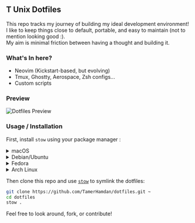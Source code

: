 ## T Unix Dotfiles

This repo tracks my journey of building my ideal development environment!  
I like to keep things close to default, portable, and easy to maintain (not to mention looking good :).  
My aim is minimal friction between having a thought and building it.

### What's In here?
- Neovim (Kickstart-based, but evolving)
- Tmux, Ghostty, Aerospace, Zsh configs...
- Custom scripts

### Preview
![Dotfiles Preview](https://github.com/TamerHamdan/repo-media/blob/main/dotfiles/dotfilesV1.png?raw=true)

### Usage / Installation  

First, install `stow` using your package manager : 

<details>
<summary>macOS</summary>

```bash
brew install stow
```
</details>

<details>
<summary>Debian/Ubuntu</summary>

```bash
sudo apt-get update
sudo apt-get install stow
```
</details>

<details>
<summary>Fedora</summary>

```bash
sudo dnf install stow
```
</details>

<details>
<summary>Arch Linux</summary>

```bash
sudo pacman -S stow
```
</details>

Then clone this repo and use [`stow`](https://www.gnu.org/software/stow/) to symlink the dotfiles:

```bash
git clone https://github.com/TamerHamdan/dotfiles.git ~
cd dotfiles
stow .
```
Feel free to look around, fork, or contribute!
